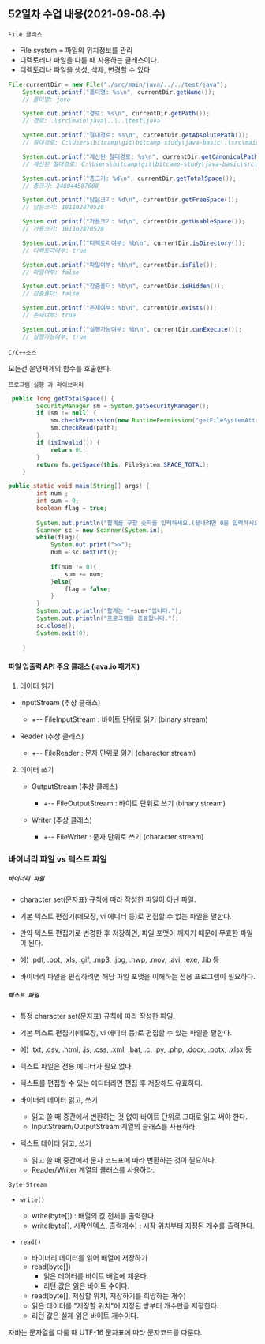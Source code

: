 ## 52일차 수업 내용(2021-09-08.수)

` File 클래스 `

- File system = 파일의 위치정보를 관리
- 디렉토리나 파일을 다룰 때 사용하는 클래스이다.
- 디렉토리나 파일을 생성, 삭제, 변경할 수 있다

``` java
File currentDir = new File("./src/main/java/../../test/java");
    System.out.printf("폴더명: %s\n", currentDir.getName());
	// 폴더명: java

    System.out.printf("경로: %s\n", currentDir.getPath());
	// 경로: .\src\main\java\..\..\test\java

    System.out.printf("절대경로: %s\n", currentDir.getAbsolutePath());
	// 절대경로: C:\Users\bitcamp\git\bitcamp-study\java-basic\.\src\main\java\..\..\test\java

    System.out.printf("계산된 절대경로: %s\n", currentDir.getCanonicalPath());
	// 계산된 절대경로: C:\Users\bitcamp\git\bitcamp-study\java-basic\src\test\java

    System.out.printf("총크기: %d\n", currentDir.getTotalSpace());
	// 총크기: 240844587008

    System.out.printf("남은크기: %d\n", currentDir.getFreeSpace());
	// 남은크기: 181102870528

    System.out.printf("가용크기: %d\n", currentDir.getUsableSpace());
	// 가용크기: 181102870528

    System.out.printf("디렉토리여부: %b\n", currentDir.isDirectory());
	// 디렉토리여부: true

    System.out.printf("파일여부: %b\n", currentDir.isFile());
	// 파일여부: false

    System.out.printf("감춤폴더: %b\n", currentDir.isHidden());
	// 감춤폴더: false

    System.out.printf("존재여부: %b\n", currentDir.exists());
	// 존재여부: true

    System.out.printf("실행가능여부: %b\n", currentDir.canExecute());
	// 실행가능여부: true

```





` C/C++소스 `



모든건 운영체제의 함수를 호출한다.



` 프로그램 실행 과 라이브러리 `







``` java
 public long getTotalSpace() {
        SecurityManager sm = System.getSecurityManager();
        if (sm != null) {
            sm.checkPermission(new RuntimePermission("getFileSystemAttributes"));
            sm.checkRead(path);
        }
        if (isInvalid()) {
            return 0L;
        }
        return fs.getSpace(this, FileSystem.SPACE_TOTAL);
    }
```

``` java
public static void main(String[] args) {
        int num ;
        int sum = 0;
        boolean flag = true;
        
        System.out.println("합계를 구할 숫자를 입력하세요.(끝내려면 0을 입력하세요.)");
        Scanner sc = new Scanner(System.in);
        while(flag){
            System.out.print(">>");
            num = sc.nextInt();
            
            if(num != 0){
                sum += num;
            }else{
                flag = false;
            }
        }
        System.out.println("합계는 "+sum+"입니다.");
        System.out.println("프로그램을 종료합니다.");
        sc.close();
        System.exit(0);
        
    }
```



#### 파일 입출력 API 주요 클래스 (java.io 패키지)

 1) 데이터 읽기
 
   - InputStream (추상 클래스)
     - +-- FileInputStream : 바이트 단위로 읽기 (binary stream)
   
   - Reader (추상 클래스)
     - +-- FileReader : 문자 단위로 읽기 (character stream)
   
 2. 데이터 쓰기

     - OutputStream (추상 클래스)
       - +-- FileOutputStream : 바이트 단위로 쓰기 (binary stream)

     - Writer (추상 클래스)
       - +-- FileWriter : 문자 단위로 쓰기 (character stream)



 ### 바이너리 파일 vs 텍스트 파일
##### ` 바이너리 파일 `

- character set(문자표) 규칙에 따라 작성한 파일이 아닌 파일.

 - 기본 텍스트 편집기(메모장, vi 에디터 등)로 편집할 수 없는 파일을 말한다.
 - 만약 텍스트 편집기로 변경한 후 저장하면, 파일 포맷이 깨지기 때문에 무효한 파일이 된다.
 - 예) .pdf, .ppt, .xls, .gif, .mp3, .jpg, .hwp, .mov, .avi, .exe, .lib 등
 - 바이너리 파일을 편집하려면 해당 파일 포맷을 이해하는 전용 프로그램이 필요하다.

##### ` 텍스트 파일 `

 - 특정 character set(문자표) 규칙에 따라 작성한 파일.
 - 기본 텍스트 편집기(메모장, vi 에디터 등)로 편집할 수 있는 파일을 말한다.
 - 예) .txt, .csv, .html, .js, .css, .xml, .bat, .c, .py, .php, .docx, .pptx, .xlsx 등
 - 텍스트 파일은 전용 에디터가 필요 없다.
 - 텍스트를 편집할 수 있는 에디터라면 편집 후 저장해도 유효하다.
 -  바이너리 데이터 읽고, 쓰기
    - 읽고 쓸 때 중간에서 변환하는 것 없이 바이트 단위로 그대로 읽고 써야 한다.
    - InputStream/OutputStream 계열의 클래스를 사용하라.

- 텍스트 데이터 읽고, 쓰기
   - 읽고 쓸 때 중간에서 문자 코드표에 따라 변환하는 것이 필요하다.
   - Reader/Writer 계열의 클래스를 사용하라.

` Byte Stream `

- ` write() `
  - write(byte[]) : 배열의 값 전체를 출력한다.
  - write(byte[], 시작인덱스, 출력개수) : 시작 위치부터 지정된 개수를 출력한다.

- ` read() `
  - 바이너리 데이터를 읽어 배열에 저장하기
  - read(byte[])
    - 읽은 데이터를 바이트 배열에 채운다.
    - 리턴 값은 읽은 바이트 수이다.
  -   read(byte[], 저장할 위치, 저장하기를 희망하는 개수)
    - 읽은 데이터를 "저장할 위치"에 지정된 방부터 개수만큼 저장한다.
    - 리턴 값은 실제 읽은 바이트 개수이다.

 

자바는 문자열을 다룰 때 UTF-16 문자표에 따라 문자코드를 다룬다.